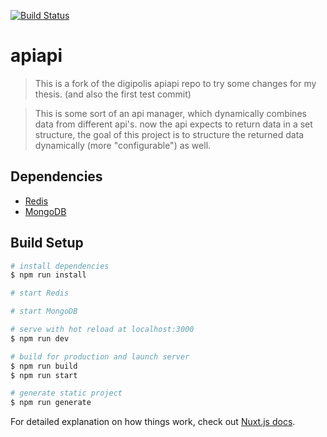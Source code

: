[![Build Status](https://travis-ci.com/lab9k/apiapi.svg?branch=develop)](https://travis-ci.com/lab9k/apiapi)

# apiapi

>This is a fork of the digipolis apiapi repo to try some changes for my thesis. (and also the first test commit)

> This is some sort of an api manager, which dynamically combines data from different api's. now the api expects to 
> return data in a set structure, the goal of this project is to structure the returned data dynamically 
> (more "configurable") as well.
>

## Dependencies

* [Redis](https://redis.io/topics/quickstart)
* [MongoDB](https://docs.mongodb.com/guides/server/install/)

## Build Setup

``` bash
# install dependencies
$ npm run install

# start Redis

# start MongoDB

# serve with hot reload at localhost:3000
$ npm run dev

# build for production and launch server
$ npm run build
$ npm run start

# generate static project
$ npm run generate
```

For detailed explanation on how things work, check out [Nuxt.js docs](https://nuxtjs.org).
